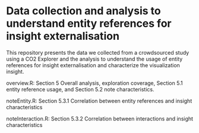 # Data collection and analysis to understand entity references for insight externalisation
This repository presents the data we collected from a crowdsourced study using a CO2 Explorer and the analysis to understand the usage of entity references for insight externalisation and characterize the visualization insight.
 
 overview.R: Section 5 Overall analysis, exploration coverage, Section 5.1 entity reference usage, and Section 5.2 note characteristics. 

 noteEntity.R: Section 5.3.1 Correlation between entity references and insight characteristics
  
 noteInteraction.R: Section 5.3.2 Correlation between interactions and insight characteristics